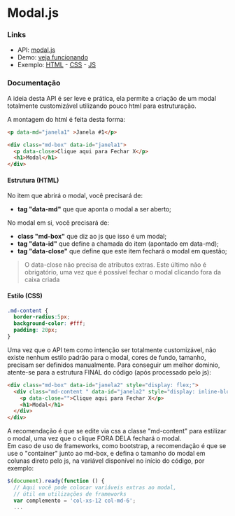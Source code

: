 # Modal.js

### Links
* API: [modal.js](modal.js)
* Demo: [veja funcionando](https://jimmyfilips.github.io/demo/modal.js/)
* Exemplo:
[HTML](example/modal/index.html) - 
[CSS](example/modal/css/custom.css) - 
[JS](example/modal/js/modal.js)

### Documentação
A ideia desta API é ser leve e prática, ela permite a criação de um modal totalmente customizável utilizando pouco html para estruturação.

A montagem do html é feita desta forma:

```html
<p data-md="janela1" >Janela #1</p>

<div class="md-box" data-id="janela1">
  <p data-close>Clique aqui para Fechar X</p>
  <h1>Modal</h1>
</div>
```
#### Estrutura (HTML)
No item que abrirá o modal, você precisará de:
* **tag "data-md"** que que aponta o modal a ser aberto;

No modal em si, você precisará de:
* **class "md-box"**   que diz ao js que isso é um modal;
* **tag "data-id"**    que define a chamada do item (apontado em data-md);
* **tag "data-close"** que define que este item fechará o modal em questão;
> O data-close não precisa de atributos extras. Este último não é obrigatório, uma vez que é possível fechar o modal clicando fora da caixa criada

#### Estilo (CSS)

```css
.md-content {
  border-radius:5px;
  background-color: #fff;
  padding: 20px;
}
```
Uma vez que o API tem como intenção ser totalmente customizável, não existe nenhum estilo padrão para o modal, cores de fundo, tamanho, precisam ser definidos manualmente. Para conseguir um melhor dominio, atente-se para a estrutura FINAL do código (após processado pelo js):

```html
<div class="md-box" data-id="janela2" style="display: flex;">
  <div class="md-content " data-id="janela2" style="display: inline-block;">
    <p data-close="">Clique aqui para Fechar X</p>
    <h1>Modal</h1>
  </div>
</div>
```
A recomendação é que se edite via css a classe "md-content" para estilizar o modal, uma vez que o clique FORA DELA fechará o modal.<br>
Em caso de uso de frameworks, como bootstrap, a recomendação é que se use o "container" junto ao md-box, e defina o tamanho do modal em colunas direto pelo js, na variável disponível no início do código, por exemplo:

```javascript
$(document).ready(function () {
  // Aqui você pode colocar variáveis extras ao modal,
  // útil em utilizações de frameworks
  var complemento = 'col-xs-12 col-md-6';
  ...
```
